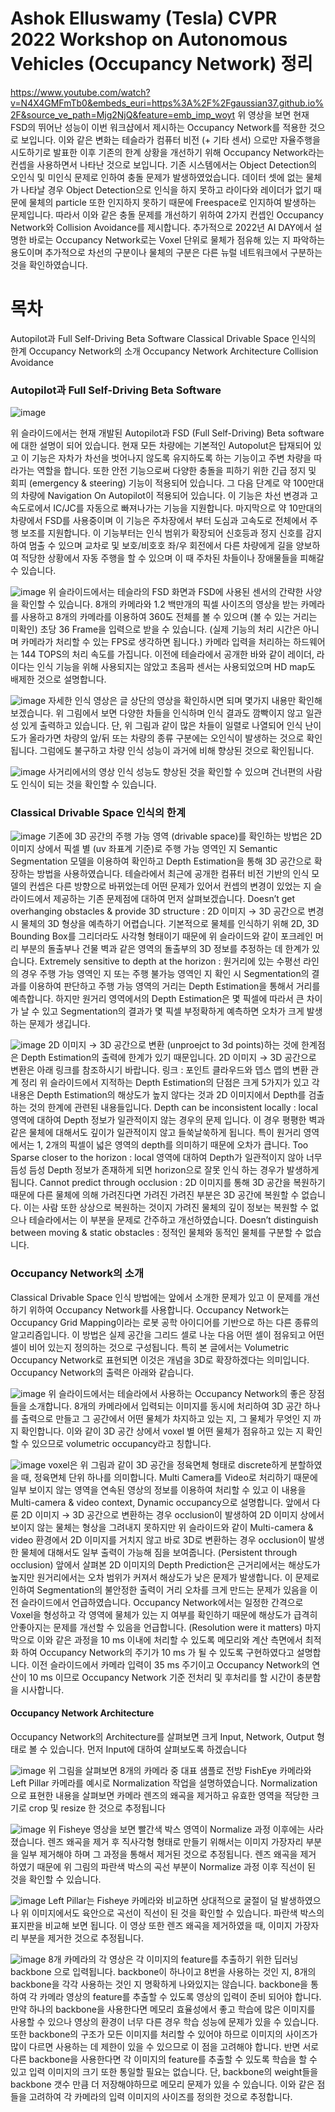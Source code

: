 # Ashok Elluswamy (Tesla) CVPR 2022 Workshop on Autonomous Vehicles (Occupancy Network) 정리

https://www.youtube.com/watch?v=N4X4GMFmTb0&embeds_euri=https%3A%2F%2Fgaussian37.github.io%2F&source_ve_path=Mjg2NjQ&feature=emb_imp_woyt
위 영상을 보면 현재 FSD의 뛰어난 성능이 이번 워크샵에서 제시하는 Occupancy Network를 적용한 것으로 보입니다.
이와 같은 변화는 테슬라가 컴퓨터 비전 (+ 기타 센서) 으로만 자율주행을 시도하기로 발표한 이후 기존의 한계 상황을 개선하기 위해 Occupancy Network라는 컨셉을 사용하면서 나타난 것으로 보입니다.
기존 시스템에서는 Object Detection의 오인식 및 미인식 문제로 인하여 충돌 문제가 발생하였었습니다. 데이터 셋에 없는 물체가 나타날 경우 Object Detection으로 인식을 하지 못하고 라이다와 레이더가 없기 때문에 물체의 particle 또한 인지하지 못하기 때문에 Freespace로 인지하여 발생하는 문제입니다.
따라서 이와 같은 충돌 문제를 개선하기 위하여 2가지 컨셉인 Occupancy Network와 Collision Avoidance를 제시합니다.
추가적으로 2022년 AI DAY에서 설명한 바로는 Occupancy Network로는 Voxel 단위로 물체가 점유해 있는 지 파악하는 용도이며 추가적으로 차선의 구분이나 물체의 구분은 다른 뉴럴 네트워크에서 구분하는 것을 확인하였습니다.

# 목차
Autopilot과 Full Self-Driving Beta Software
Classical Drivable Space 인식의 한계
Occupancy Network의 소개
Occupancy Network Architecture
Collision Avoidance

### Autopilot과 Full Self-Driving Beta Software
![image](https://user-images.githubusercontent.com/74644453/215102323-b218e123-bba9-43f4-9271-d5fcaae2ae94.png)

위 슬라이드에서는 현재 개발된 Autopilot과 FSD (Full Self-Driving) Beta software에 대한 설명이 되어 있습니다.
현재 모든 차량에는 기본적인 Autopolut은 탑재되어 있고 이 기능은 자차가 차선을 벗어나지 않도록 유지하도록 하는 기능이고 주변 차량을 따라가는 역할을 합니다. 또한 안전 기능으로써 다양한 충돌을 피하기 위한 긴급 정지 및 회피 (emergency & steering) 기능이 적용되어 있습니다.
그 다음 단계로 약 100만대의 차량에 Navigation On Autopilot이 적용되어 있습니다. 이 기능은 차선 변경과 고속도로에서 IC/JC를 자동으로 빠져나가는 기능을 지원합니다.
마지막으로 약 10만대의 차량에서 FSD를 사용중이며 이 기능은 주차장에서 부터 도심과 고속도로 전체에서 주행 보조를 지원합니다. 이 기능부터는 인식 범위가 확장되어 신호등과 정지 신호를 감지하여 멈출 수 있으며 교차로 및 보호/비호호 좌/우 회전에서 다른 차량에게 길을 양보하여 적당한 상황에서 자동 주행을 할 수 있으며 이 때 주차된 차들이나 장애물들을 피해갈 수 있습니다.

![image](https://user-images.githubusercontent.com/74644453/215102368-668f8a6f-712f-4306-b533-6acea32b5672.png)
위 슬라이드에서는 테슬라의 FSD 화면과 FSD에 사용된 센서의 간략한 사양을 확인할 수 있습니다.
8개의 카메라와 1.2 백만개의 픽셀 사이즈의 영상을 받는 카메라를 사용하고 8개의 카메라를 이용하여 360도 전체를 볼 수 있으며 (볼 수 있는 거리는 미확인) 초당 36 Frame을 입력으로 받을 수 있습니다. (실제 기능의 처리 시간은 아니며 카메라가 처리할 수 있는 FPS로 생각하면 됩니다.)
카메라 입력을 처리하는 하드웨어는 144 TOPS의 처리 속도를 가집니다.
이전에 테슬라에서 공개한 바와 같이 레이더, 라이다는 인식 기능을 위해 사용되지는 않았고 초음파 센서는 사용되었으며 HD map도 배제한 것으로 설명합니다.

![image](https://user-images.githubusercontent.com/74644453/215102407-09920880-f0f4-4a32-9a83-1cebff77283b.png)
자세한 인식 영상은 글 상단의 영상을 확인하시면 되며 몇가지 내용만 확인해 보겠습니다.
위 그림에서 보면 다양한 차들을 인식하며 인식 결과도 깜빡이지 않고 일관성 있게 출력하고 있습니다. 단, 위 그림과 같이 많은 차들이 일렬로 나열되어 인식 난이도가 올라가면 차량의 앞/뒤 또는 차량의 종류 구분에는 오인식이 발생하는 것으로 확인됩니다.
그럼에도 불구하고 차량 인식 성능이 과거에 비해 향상된 것으로 확인됩니다.

![image](https://user-images.githubusercontent.com/74644453/215102522-d44ff340-2ff6-4c01-bb0a-f73e12b893ad.png)
사거리에서의 영상 인식 성능도 향상된 것을 확인할 수 있으며 건너편의 사람도 인식이 되는 것을 확인할 수 있습니다.

### Classical Drivable Space 인식의 한계


![image](https://user-images.githubusercontent.com/74644453/215102599-810469f0-0a41-41bc-aeea-bb86573c38ed.png)
기존에 3D 공간의 주행 가능 영역 (drivable space)를 확인하는 방법은 2D 이미지 상에서 픽셀 별 (uv 좌표계 기준)로 주행 가능 영역인 지 Semantic Segmentation 모델을 이용하여 확인하고 Depth Estimation을 통해 3D 공간으로 확장하는 방법을 사용하였습니다.
테슬라에서 최근에 공개한 컴퓨터 비전 기반의 인식 모델의 컨셉은 다른 방향으로 바뀌었는데 어떤 문제가 있어서 컨셉의 변경이 있었는 지 슬라이드에서 제공하는 기존 문제점에 대하여 먼저 살펴보겠습니다.
Doesn’t get overhanging obstacles & provide 3D structure : 2D 이미지 → 3D 공간으로 변경 시 물체의 3D 형상을 예측하기 어렵습니다. 기본적으로 물체를 인식하기 위해 2D, 3D Bounding Box를 그리더라도 사각형 형태이기 때문에 위 슬라이드와 같이 포크레인 머리 부분의 돌출부나 건물 벽과 같은 영역의 돌출부의 3D 정보를 추정하는 데 한계가 있습니다.
Extremely sensitive to depth at the horizon : 원거리에 있는 수평선 라인의 경우 주행 가능 영역인 지 또는 주행 불가능 영역인 지 확인 시 Segmentation의 결과를 이용하여 판단하고 주행 가능 영역의 거리는 Depth Estimation을 통해서 거리를 예측합니다. 하지만 원거리 영역에서의 Depth Estimation은 몇 픽셀에 따라서 큰 차이가 날 수 있고 Segmentation의 결과가 몇 픽셀 부정확하게 예측하면 오차가 크게 발생하는 문제가 생깁니다.

![image](https://user-images.githubusercontent.com/74644453/215102650-9e367a26-9683-4874-aee6-38dee15a8719.png)
2D 이미지 → 3D 공간으로 변환 (unproejct to 3d points)하는 것에 한계점은 Depth Estimation의 출력에 한계가 있기 때문입니다. 2D 이미지 → 3D 공간으로 변환은 아래 링크를 참조하시기 바랍니다.
링크 : 포인트 클라우드와 뎁스 맵의 변환 관계 정리
위 슬라이드에서 지적하는 Depth Estimation의 단점은 크게 5가지가 있고 각 내용은 Depth Estimation의 해상도가 높지 않다는 것과 2D 이미지에서 Depth를 검출하는 것의 한계에 관련된 내용들입니다.
Depth can be inconsistent locally : local 영역에 대하여 Depth 정보가 일관적이지 않는 경우의 문제 입니다. 이 경우 평평한 벽과 같은 물체에 대해서도 깊이가 일관적이지 않고 들쑥날쑥하게 됩니다. 특이 원거리 영역에서는 1, 2개의 픽셀이 넓은 영역의 depth를 의미하기 때문에 오차가 큽니다.
Too Sparse closer to the horizon : local 영역에 대하여 Depth가 일관적이지 않아 너무 듬성 듬성 Depth 정보가 존재하게 되면 horizon으로 잘못 인식 하는 경우가 발생하게 됩니다.
Cannot predict through occlusion : 2D 이미지를 통해 3D 공간을 복원하기 때문에 다른 물체에 의해 가려진다면 가려진 가려진 부분은 3D 공간에 복원할 수 없습니다. 이는 사람 또한 상상으로 복원하는 것이지 가려진 물체의 깊이 정보는 복원할 수 없으나 테슬라에서는 이 부분을 문제로 간주하고 개선하였습니다.
Doesn’t distinguish between moving & static obstacles : 정적인 물체와 동적인 물체를 구분할 수 없습니다.

### Occupancy Network의 소개
Classical Drivable Space 인식 방법에는 앞에서 소개한 문제가 있고 이 문제를 개선하기 위하여 Occupancy Network를 사용합니다.
Occupancy Network는 Occupancy Grid Mapping이라는 로봇 공학 아이디어를 기반으로 하는 다른 종류의 알고리즘입니다. 이 방법은 실제 공간을 그리드 셀로 나눈 다음 어떤 셀이 점유되고 어떤 셀이 비어 있는지 정의하는 것으로 구성됩니다.
특히 본 글에서는 Volumetric Occupancy Network로 표현되면 이것은 개념을 3D로 확장하겠다는 의미입니다.
Occupancy Network의 출력은 아래와 같습니다.

![image](https://user-images.githubusercontent.com/74644453/215102865-ce4df30c-e855-446b-97d3-4b83ddbd7d93.png)
위 슬라이드에서는 테슬라에서 사용하는 Occupancy Network의 좋은 장점들을 소개합니다.
8개의 카메라에서 입력되는 이미지를 동시에 처리하여 3D 공간 하나를 출력으로 만들고 그 공간에서 어떤 물체가 차지하고 있는 지, 그 물체가 무엇인 지 까지 확인합니다.
이와 같이 3D 공간 상에서 voxel 별 어떤 물체가 점유하고 있는 지 확인할 수 있으므로 volumetric occupancy라고 칭합니다.

![image](https://user-images.githubusercontent.com/74644453/215102903-792410bf-5c84-4790-b014-3a1ef957ef21.png)
voxel은 위 그림과 같이 3D 공간을 정육면체 형태로 discrete하게 분할하였을 때, 정육면체 단위 하나를 의미합니다.
Multi Camera를 Video로 처리하기 때문에 일부 보이지 않는 영역을 연속된 영상의 정보를 이용하여 처리할 수 있고 이 내용을 Multi-camera & video context, Dynamic occupancy으로 설명합니다.
앞에서 다룬 2D 이미지 → 3D 공간으로 변환하는 경우 occlusion이 발생하여 2D 이미지 상에서 보이지 않는 물체는 형상을 그려내지 못하지만 위 슬라이드와 같이 Multi-camera & video 환경에서 2D 이미지를 거치지 않고 바로 3D로 변환하는 경우 occlusion이 발생한 물체에 대해서도 일부 출력이 가능해 짐을 보여줍니다. (Persistent through occlusion)
앞에서 살펴본 2D 이미지의 Depth Prediction은 근거리에서는 해상도가 높지만 원거리에서는 오차 범위가 커져서 해상도가 낮은 문제가 발생합니다. 이 문제로 인하여 Segmentation의 불안정한 출력이 거리 오차를 크게 만드는 문제가 있음을 이전 슬라이드에서 언급하였습니다. Occupancy Network에서는 일정한 간격으로 Voxel을 형성하고 각 영역에 물체가 있는 지 여부를 확인하기 때문에 해상도가 급격히 안좋아지는 문제를 개선할 수 있음을 언급합니다. (Resolution were it matters)
마지막으로 이와 같은 과정을 10 ms 이내에 처리할 수 있도록 메모리와 계산 측면에서 최적화 하여 Occupancy Network의 주기가 10 ms 가 될 수 있도록 구현하였다고 설명합니다. 이전 슬라이드에서 카메라 입력이 35 ms 주기이고 Occupancy Network의 연산이 10 ms 이므로 Occupancy Network 기준 전처리 및 후처리를 할 시간이 충분함을 시사합니다.

#### Occupancy Network Architecture
Occupancy Network의 Architecture를 살펴보면 크게 Input, Network, Output 형태로 볼 수 있습니다. 먼저 Input에 대하여 살펴보도록 하겠습니다

![image](https://user-images.githubusercontent.com/74644453/215103036-ecc1e1c6-5b0c-4847-8996-6ad9c901ca6a.png)
위 그림을 살펴보면 8개의 카메라 중 대표 샘플로 전방 FishEye 카메라와 Left Pillar 카메라를 예시로 Normalization 작업을 설명하였습니다.
Normalization으로 표현한 내용을 살펴보면 카메라 렌즈의 왜곡을 제거하고 유효한 영역을 적당한 크기로 crop 및 resize 한 것으로 추정됩니다

![image](https://user-images.githubusercontent.com/74644453/215103082-af110b56-9b8f-4943-b6c1-379e2deaad9a.png)
위 Fisheye 영상을 보면 빨간색 박스 영역이 Normalize 과정 이후에는 사라졌습니다. 렌즈 왜곡을 제거 후 직사각형 형태로 만들기 위해서는 이미지 가장자리 부분을 일부 제거해야 하며 그 과정을 통해서 제거된 것으로 추정됩니다.
렌즈 왜곡을 제거 하였기 때문에 위 그림의 파란색 박스의 곡선 부분이 Normalize 과정 이후 직선이 된 것을 확인할 수 있습니다.

![image](https://user-images.githubusercontent.com/74644453/215103115-9c041a10-5c59-4b3a-926b-3699f4ba917c.png)
Left Pillar는 Fisheye 카메라와 비교하면 상대적으로 굴절이 덜 발생하였으나 위 이미지에서도 육안으로 곡선이 직선이 된 것을 확인할 수 있습니다. 파란색 박스의 표지판을 비교해 보면 됩니다.
이 영상 또한 렌즈 왜곡을 제거하였을 때, 이미지 가장자리 부분을 제거한 것으로 추정됩니다.

![image](https://user-images.githubusercontent.com/74644453/215103154-8c9c7951-1323-4c7a-b9ab-4eb6459fbcc3.png)
8개 카메라의 각 영상은 각 이미지의 feature를 추출하기 위한 딥러닝 backbone 으로 입력됩니다.
backbone이 하나이고 8번을 사용하는 것인 지, 8개의 backbone을 각각 사용하는 것인 지 명확하게 나와있지는 않습니다. backbone을 통하여 각 카메라 영상의 feature를 추출할 수 있도록 영상의 입력이 준비 되어야 합니다.
만약 하나의 backbone을 사용한다면 메모리 효율성에서 좋고 학습에 많은 이미지를 사용할 수 있으나 영상의 환경이 너무 다른 경우 학습 성능에 문제가 있을 수 있습니다. 또한 backbone의 구조가 모든 이미지를 처리할 수 있어야 하므로 이미지의 사이즈가 많이 다르면 사용하는 데 제한이 있을 수 있으므로 이 점을 고려해야 합니다.
반면 서로 다른 backbone을 사용한다면 각 이미지의 feature를 추출할 수 있도록 학습을 할 수 있고 입력 이미지의 크기 또한 통일할 필요는 없습니다. 단, backbone의 weight들을 backbone 갯수 만큼 더 저장해야하므로 메모리 문제가 있을 수 있습니다.
이와 같은 점들을 고려하여 각 카메라의 입력 이미지의 사이즈를 정의한 것으로 추정합니다.


















